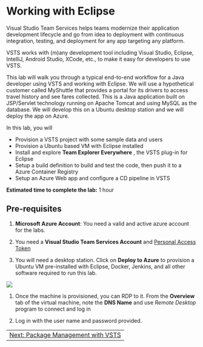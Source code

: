 # Working with Eclipse

Visual Studio Team Services  helps teams modernize their application development lifecycle and go from idea to deployment with continuous integration, testing, and deployment for any app targeting any platform. 

VSTS works with (m)any development tool including Visual Studio, Eclipse, IntelliJ, Android Studio, XCode, etc., to make it easy for developers to use VSTS.

This lab will walk you through a typical end-to-end workflow for a Java developer using VSTS and working with Eclipse. We will use a hypothetical customer called MyShuttle that provides a portal for its drivers to access travel history and see fares collected. This is a  Java application built on JSP/Servlet technology running on Apache Tomcat and using MySQL as the database. We will develop this on a Ubuntu desktop station and we will deploy the app on Azure.

In this lab, you will   
* Provision a VSTS project with some sample data and users 
* Provision a Ubuntu based VM with Eclipse installed
* Install and explore **Team Explorer Everywhere** , the VSTS plug-in for Eclipse
* Setup a build definition to build and test the code, then push it to a Azure Container Registry
* Setup an Azure Web app and configure a CD pipeline in VSTS

**Estimated time to complete the lab:**  1 hour

## Pre-requisites

1. **Microsoft Azure Account**: You need a valid and active azure account for the labs.

1. You need a **Visual Studio Team Services Account** and [Personal Access Token](https://docs.microsoft.com/en-us/vsts/accounts/use-personal-access-tokens-to-authenticate)

1. You will need a desktop station. Click on **Deploy to Azure** to provision a Ubuntu VM pre-installed with Eclipse, Docker, Jenkins, and all other software required to run this lab.

    <a href="https://portal.azure.com/#create/Microsoft.Template/uri/https%3A%2F%2Fraw.githubusercontent.com%2FMicrosoft%2FVSTS-DevOps-Labs%2Feclipse%2Feclipse%2Farm%2520template%2Fazuredeploy.json" target="_blank">
<img src="http://azuredeploy.net/deploybutton.png"/>
</a>

1. Once the machine is provisioned, you can RDP to it. From the **Overview** tab of the virtual machine, note the **DNS Name** and use *Remote Desktop* program to connect and log in

1. Log in with the user name and password provided.


<table width="100%">
<tr width="100%">
<td align="right"><a href="../vstsproject/">Next: Package Management with VSTS</a></td>
</tr>
</table>